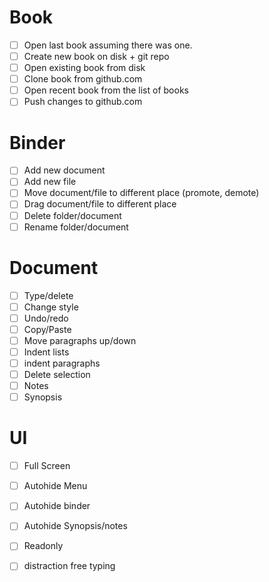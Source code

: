 ﻿# Book
- [ ] Open last book assuming there was one.
- [ ] Create new book on disk + git repo
- [ ] Open existing book from disk
- [ ] Clone book from github.com
- [ ] Open recent book from the list of books
- [ ] Push changes to github.com
# Binder
- [ ] Add new document
- [ ] Add new file
- [ ] Move document/file to different place (promote, demote)
- [ ] Drag document/file to different place
- [ ] Delete folder/document
- [ ] Rename folder/document
# Document
- [ ] Type/delete
- [ ] Change style
- [ ] Undo/redo
- [ ] Copy/Paste
- [ ] Move paragraphs up/down
- [ ] Indent lists
- [ ] indent paragraphs
- [ ] Delete selection
- [ ] Notes
- [ ] Synopsis
# UI
- [ ] Full Screen
- [ ] Autohide Menu
- [ ] Autohide binder
- [ ] Autohide Synopsis/notes
- [ ] Readonly 
- [ ] distraction free typing

